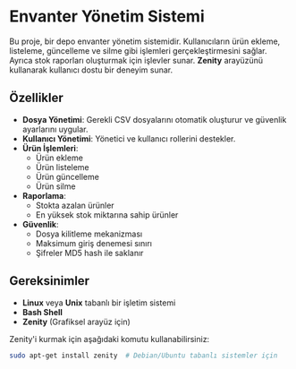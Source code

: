 # Envanter Yönetim Sistemi

Bu proje, bir depo envanter yönetim sistemidir. Kullanıcıların ürün ekleme, listeleme, güncelleme ve silme gibi işlemleri gerçekleştirmesini sağlar. Ayrıca stok raporları oluşturmak için işlevler sunar. **Zenity** arayüzünü kullanarak kullanıcı dostu bir deneyim sunar.

## Özellikler

- **Dosya Yönetimi**: Gerekli CSV dosyalarını otomatik oluşturur ve güvenlik ayarlarını uygular.
- **Kullanıcı Yönetimi**: Yönetici ve kullanıcı rollerini destekler.
- **Ürün İşlemleri**:
  - Ürün ekleme
  - Ürün listeleme
  - Ürün güncelleme
  - Ürün silme
- **Raporlama**:
  - Stokta azalan ürünler
  - En yüksek stok miktarına sahip ürünler
- **Güvenlik**:
  - Dosya kilitleme mekanizması
  - Maksimum giriş denemesi sınırı
  - Şifreler MD5 hash ile saklanır

## Gereksinimler

- **Linux** veya **Unix** tabanlı bir işletim sistemi
- **Bash Shell**
- **Zenity** (Grafiksel arayüz için)

Zenity'i kurmak için aşağıdaki komutu kullanabilirsiniz:

```bash
sudo apt-get install zenity  # Debian/Ubuntu tabanlı sistemler için

